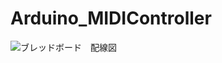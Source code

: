 # Arduino_MIDIController

![ブレッドボード　配線図](https://user-images.githubusercontent.com/54021058/175782780-ad498422-d053-44fe-89ec-7eb1a6b33d03.png)
